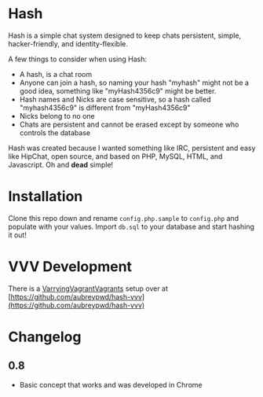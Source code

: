 # Hash

Hash is a simple chat system designed to keep chats persistent, simple, hacker-friendly, and identity-flexible. 

A few things to consider when using Hash:

* A hash, is a chat room
* Anyone can join a hash, so naming your hash "myhash" might not be a good idea, something like "myHash4356c9" might be better.
* Hash names and Nicks are case sensitive, so a hash called "myhash4356c9" is different from "myHash4356c9"
* Nicks belong to no one
* Chats are persistent and cannot be erased except by someone who controls the database

Hash was created because I wanted something like IRC, persistent and easy like HipChat, open source, and based
on PHP, MySQL, HTML, and Javascript. Oh and **dead** simple!

# Installation

Clone this repo down and rename `config.php.sample` to `config.php` and populate with your values. Import
`db.sql` to your database and start hashing it out!

# VVV Development

There is a [VarryingVagrantVagrants](https://github.com/Varying-Vagrant-Vagrants/VVV) 
setup over at [https://github.com/aubreypwd/hash-vvv](https://github.com/aubreypwd/hash-vvv)

# Changelog

## 0.8

- Basic concept that works and was developed in Chrome